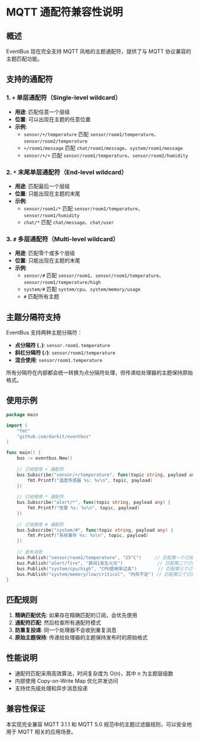 # MQTT 通配符兼容性说明

## 概述

EventBus 现在完全支持 MQTT 风格的主题通配符，提供了与 MQTT 协议兼容的主题匹配功能。

## 支持的通配符

### 1. `+` 单层通配符（Single-level wildcard）

- **用途**: 匹配任意一个层级
- **位置**: 可以出现在主题的任意位置
- **示例**:
  - `sensor/+/temperature` 匹配 `sensor/room1/temperature`、`sensor/room2/temperature`
  - `+/room1/message` 匹配 `chat/room1/message`、`system/room1/message`
  - `sensor/+/+` 匹配 `sensor/room1/temperature`、`sensor/room2/humidity`

### 2. `*` 末尾单层通配符（End-level wildcard）

- **用途**: 匹配最后一个层级
- **位置**: 只能出现在主题的末尾
- **示例**:
  - `sensor/room1/*` 匹配 `sensor/room1/temperature`、`sensor/room1/humidity`
  - `chat/*` 匹配 `chat/message`、`chat/user`

### 3. `#` 多层通配符（Multi-level wildcard）

- **用途**: 匹配零个或多个层级
- **位置**: 只能出现在主题的末尾
- **示例**:
  - `sensor/#` 匹配 `sensor/room1`、`sensor/room1/temperature`、`sensor/room1/temperature/high`
  - `system/#` 匹配 `system/cpu`、`system/memory/usage`
  - `#` 匹配所有主题

## 主题分隔符支持

EventBus 支持两种主题分隔符：

- **点分隔符 (`.`)**: `sensor.room1.temperature`
- **斜杠分隔符 (`/`)**: `sensor/room1/temperature`
- **混合使用**: `sensor/room1.temperature`

所有分隔符在内部都会统一转换为点分隔符处理，但传递给处理器的主题保持原始格式。

## 使用示例

```go
package main

import (
    "fmt"
    "github.com/darkit/eventbus"
)

func main() {
    bus := eventbus.New()
    
    // 订阅使用 + 通配符
    bus.Subscribe("sensor/+/temperature", func(topic string, payload any) {
        fmt.Printf("温度传感器 %s: %v\n", topic, payload)
    })
    
    // 订阅使用 * 通配符  
    bus.Subscribe("alert/*", func(topic string, payload any) {
        fmt.Printf("告警 %s: %v\n", topic, payload)
    })
    
    // 订阅使用 # 通配符
    bus.Subscribe("system/#", func(topic string, payload any) {
        fmt.Printf("系统事件 %s: %v\n", topic, payload)
    })
    
    // 发布消息
    bus.Publish("sensor/room1/temperature", "25°C")     // 匹配第一个订阅
    bus.Publish("alert/fire", "房间1发生火灾")             // 匹配第二个订阅
    bus.Publish("system/cpu/high", "CPU使用率过高")        // 匹配第三个订阅
    bus.Publish("system/memory/low/critical", "内存不足") // 匹配第三个订阅
}
```

## 匹配规则

1. **精确匹配优先**: 如果存在精确匹配的订阅，会优先使用
2. **通配符匹配**: 然后检查所有通配符模式
3. **防重复投递**: 同一个处理器不会收到重复消息
4. **原始主题保持**: 传递给处理器的主题保持发布时的原始格式

## 性能说明

- 通配符匹配采用高效算法，时间复杂度为 O(n)，其中 n 为主题层级数
- 内部使用 Copy-on-Write Map 优化并发访问
- 支持优先级处理和异步消息投递

## 兼容性保证

本实现完全兼容 MQTT 3.1.1 和 MQTT 5.0 规范中的主题过滤器规则，可以安全地用于 MQTT 相关的应用场景。